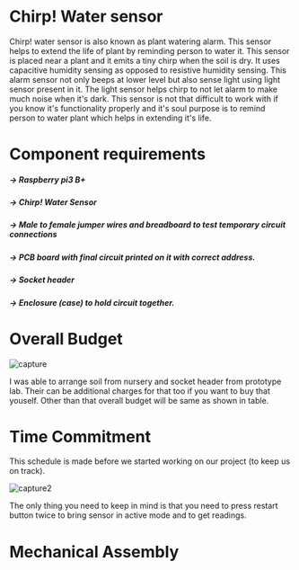 # Chirp! Water sensor

Chirp! water sensor is also known as plant watering alarm. This sensor helps to extend the life of plant by reminding person to water it.  This sensor is placed near a plant and it emits a tiny chirp when the soil is dry. It uses capacitive humidity sensing as opposed to resistive humidity sensing. This alarm sensor not only beeps at lower level but also sense light using light sensor present in it. The light sensor helps chirp to not let alarm to make much noise when it's dark. This sensor is not that difficult to work with if you know it's functionality properly and it's soul purpose is to remind person to water plant which helps in extending it's life.

# Component requirements

##### -> Raspberry pi3 B+
##### -> Chirp! Water Sensor
##### -> Male to female jumper wires and breadboard to test temporary circuit connections
##### -> PCB board with final circuit printed on it with correct address.
##### -> Socket header
##### -> Enclosure (case) to hold circuit together.


# Overall Budget

![capture](https://user-images.githubusercontent.com/43180510/49830888-74056b00-fd60-11e8-93dd-53d7ad498b5c.PNG)

I was able to arrange soil from nursery and socket header from prototype lab. Their can be additional charges for that too if you want to buy that youself. Other than that overall budget will be same as shown in table.

# Time Commitment

This schedule is made before we started working on our project (to keep us on track).

![capture2](https://user-images.githubusercontent.com/43180510/49831279-7caa7100-fd61-11e8-84f4-4baeed8bc161.PNG)

The only thing you need to keep in mind is that you need to press restart button twice to bring sensor in active mode and to get readings.

# Mechanical Assembly

## 
